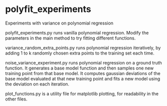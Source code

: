 # polyfit_experiments
Experiments with variance on polynomial regression

polyfit_experiments.py runs vanilla polynomial regression. Modify the parameters in the main method to try fitting different functions.

variance_random_extra_points.py runs polynomial regression iteratively, by adding 1 to k randomly chosen extra points to the training set each time.

noise_variance_experiment.py runs polynomial regression on a ground truth function. It generates a base model function and then samples one new training point from that base model. It computes gaussian deviations of the base model evaluated at that new training point and fits a new model using the deviation on each iteration.

plot_functions.py is a utility file for matplotlib plotting, for readability in the other files.
